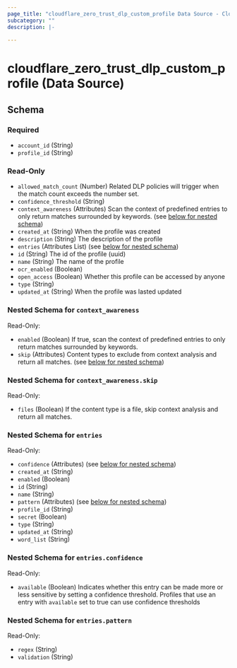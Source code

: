 ```yaml
---
page_title: "cloudflare_zero_trust_dlp_custom_profile Data Source - Cloudflare"
subcategory: ""
description: |-
  
---
```


# cloudflare_zero_trust_dlp_custom_profile (Data Source)




<!-- schema generated by tfplugindocs -->
## Schema

### Required

- `account_id` (String)
- `profile_id` (String)

### Read-Only

- `allowed_match_count` (Number) Related DLP policies will trigger when the match count exceeds the number set.
- `confidence_threshold` (String)
- `context_awareness` (Attributes) Scan the context of predefined entries to only return matches surrounded by keywords. (see [below for nested schema](#nestedatt--context_awareness))
- `created_at` (String) When the profile was created
- `description` (String) The description of the profile
- `entries` (Attributes List) (see [below for nested schema](#nestedatt--entries))
- `id` (String) The id of the profile (uuid)
- `name` (String) The name of the profile
- `ocr_enabled` (Boolean)
- `open_access` (Boolean) Whether this profile can be accessed by anyone
- `type` (String)
- `updated_at` (String) When the profile was lasted updated

<a id="nestedatt--context_awareness"></a>
### Nested Schema for `context_awareness`

Read-Only:

- `enabled` (Boolean) If true, scan the context of predefined entries to only return matches surrounded by keywords.
- `skip` (Attributes) Content types to exclude from context analysis and return all matches. (see [below for nested schema](#nestedatt--context_awareness--skip))

<a id="nestedatt--context_awareness--skip"></a>
### Nested Schema for `context_awareness.skip`

Read-Only:

- `files` (Boolean) If the content type is a file, skip context analysis and return all matches.



<a id="nestedatt--entries"></a>
### Nested Schema for `entries`

Read-Only:

- `confidence` (Attributes) (see [below for nested schema](#nestedatt--entries--confidence))
- `created_at` (String)
- `enabled` (Boolean)
- `id` (String)
- `name` (String)
- `pattern` (Attributes) (see [below for nested schema](#nestedatt--entries--pattern))
- `profile_id` (String)
- `secret` (Boolean)
- `type` (String)
- `updated_at` (String)
- `word_list` (String)

<a id="nestedatt--entries--confidence"></a>
### Nested Schema for `entries.confidence`

Read-Only:

- `available` (Boolean) Indicates whether this entry can be made more or less sensitive by setting a confidence threshold.
Profiles that use an entry with `available` set to true can use confidence thresholds


<a id="nestedatt--entries--pattern"></a>
### Nested Schema for `entries.pattern`

Read-Only:

- `regex` (String)
- `validation` (String)


